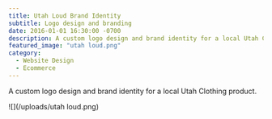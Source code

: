 ```yaml
---
title: Utah Loud Brand Identity
subtitle: Logo design and branding
date: 2016-01-01 16:30:00 -0700
description: A custom logo design and brand identity for a local Utah Clothing product.
featured_image: "utah loud.png"
category:
  - Website Design
  - Ecommerce
---
```


A custom logo design and brand identity for a local Utah Clothing product.

![](/uploads/utah loud.png)
